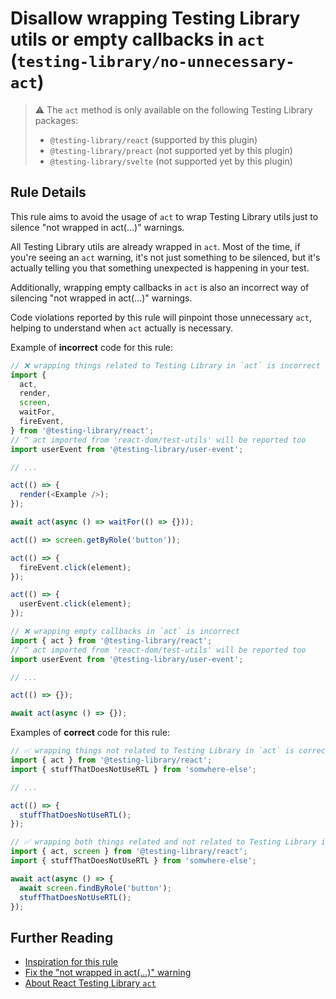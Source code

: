 # Disallow wrapping Testing Library utils or empty callbacks in `act` (`testing-library/no-unnecessary-act`)

> ⚠️ The `act` method is only available on the following Testing Library packages:
>
> - `@testing-library/react` (supported by this plugin)
> - `@testing-library/preact` (not supported yet by this plugin)
> - `@testing-library/svelte` (not supported yet by this plugin)

## Rule Details

This rule aims to avoid the usage of `act` to wrap Testing Library utils just to silence "not wrapped in act(...)" warnings.

All Testing Library utils are already wrapped in `act`. Most of the time, if you're seeing an `act` warning, it's not just something to be silenced, but it's actually telling you that something unexpected is happening in your test.

Additionally, wrapping empty callbacks in `act` is also an incorrect way of silencing "not wrapped in act(...)" warnings.

Code violations reported by this rule will pinpoint those unnecessary `act`, helping to understand when `act` actually is necessary.

Example of **incorrect** code for this rule:

```js
// ❌ wrapping things related to Testing Library in `act` is incorrect
import {
  act,
  render,
  screen,
  waitFor,
  fireEvent,
} from '@testing-library/react';
// ^ act imported from 'react-dom/test-utils' will be reported too
import userEvent from '@testing-library/user-event';

// ...

act(() => {
  render(<Example />);
});

await act(async () => waitFor(() => {}));

act(() => screen.getByRole('button'));

act(() => {
  fireEvent.click(element);
});

act(() => {
  userEvent.click(element);
});
```

```js
// ❌ wrapping empty callbacks in `act` is incorrect
import { act } from '@testing-library/react';
// ^ act imported from 'react-dom/test-utils' will be reported too
import userEvent from '@testing-library/user-event';

// ...

act(() => {});

await act(async () => {});
```

Examples of **correct** code for this rule:

```js
// ✅ wrapping things not related to Testing Library in `act` is correct
import { act } from '@testing-library/react';
import { stuffThatDoesNotUseRTL } from 'somwhere-else';

// ...

act(() => {
  stuffThatDoesNotUseRTL();
});
```

```js
// ✅ wrapping both things related and not related to Testing Library in `act` is correct
import { act, screen } from '@testing-library/react';
import { stuffThatDoesNotUseRTL } from 'somwhere-else';

await act(async () => {
  await screen.findByRole('button');
  stuffThatDoesNotUseRTL();
});
```

## Further Reading

- [Inspiration for this rule](https://kentcdodds.com/blog/common-mistakes-with-react-testing-library#wrapping-things-in-act-unnecessarily)
- [Fix the "not wrapped in act(...)" warning](https://kentcdodds.com/blog/fix-the-not-wrapped-in-act-warning)
- [About React Testing Library `act`](https://testing-library.com/docs/react-testing-library/api/#act)
